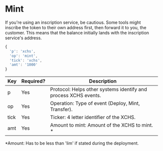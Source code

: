 # Mint

If you're using an inscription service, be cautious. Some tools might inscribe the token to their own address first, then forward it to you, the customer. This means that the balance initially lands with the inscription service's address.

```js
{
  'p': 'xchs',
  'op': 'mint',
  'tick': 'xchs',
  'amt': '1000'
}
```

| Key  | Required? | Description                                                     |
| ---- | --------- | --------------------------------------------------------------- |
| p    | Yes       | Protocol: Helps other systems identify and process XCHS events. |
| op   | Yes       | Operation: Type of event (Deploy, Mint, Transfer).              |
| tick | Yes       | Ticker: 4 letter identifier of the XCHS.                        |
| amt  | Yes       | Amount to mint: Amount of the XCHS to mint. \*                  |

\*Amount: Has to be less than 'lim' if stated during the deployment.
